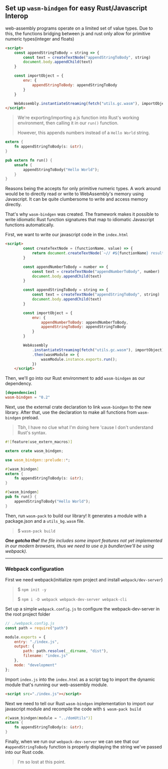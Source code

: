 ## Set up `wasm-bindgen` for easy Rust/Javascript Interop ##

web-assembly programs operate on a limited set of value types. Due to this, the functions bridging between js and rust only allow for primitive numeric types(integer and floats)

```html
<script>
    const appendStringToBody = string => {
        const text = createTextNode("appendStringToBody", string)
        document.body.appendChild(text)
    }

    const importObject = {
        env: {
            appendStringToBody: appendStringToBody
        }
    }

    WebAssembly.instantiateStreaming(fetch("utils.gc.wasm"), importObject)
</script>
```

> We're exporting/importing a js function into Rust's working environment, then calling it in our `run()` function.
>
> However, this appends numbers instead of a `Hello World` string.

```rust
extern {
    fn appendStringToBody(s: &str);
}

pub extern fn run() {
    unsafe {
        appendStringToBody("Hello World");
    }
}
```

Reasons being the accepts for only primitive numeric types. A work around would be to directly read or write to WebAssembly's memory using Javascript. It can be quite clumbersome to write and access memory directly.

That's why `wasm-bindgen` was created. The framework makes it possible to write idiomatic Rust function signatures that map to idiomatic Javascript functions automatically.

First, we want to write our javascript code in the `index.html`

```html
<script>
        const createTextNode = (functionName, value) => {
            return document.createTextNode(`~// #${functionName} result: ${value} //~`)
        }

        const appendNumberToBody = number => {
            const text = createTextNode("appendNumberToBody", number)
            document.body.appendChild(text)
        }

        const appendStringToBody = string => {
            const text = createTextNode("appendStringToBody", string)
            document.body.appendChild(text)
        }

        const importObject = {
            env: {
                appendNumberToBody: appendNumberToBody,
                appendStringToBody: appendStringToBody
            }
        }

        WebAssembly
            .instantiateStreaming(fetch("utils.gc.wasm"), importObject)
            .then(wasmModule => {
                wasmModule.instance.exports.run();
            })
    </script>
```

Then, we'll go into our Rust environment to add `wasm-bindgen` as our dependency.

```toml
[dependencies]
wasm-bindgen = "0.2"
```

Next, use the external crate declaration to link `wasm-bindgen` to the new library. After that, use the declaration to make all functions from `wasm-bindgen` preload.

> Tbh, I have no clue what I'm doing here 'cause I don't understand Rust's syntax.

```rust
#![feature(use_extern_macros)]

extern crate wasm_bindgen;

use wasm_bindgen::prelude::*;

#[wasm_bindgen]
extern {
    fn appendStringToBody(s: &str);
}

#[wasm_bindgen]
pub fn run() {
    appendStringToBody("Hello World");
}
```

Then, run `wasm-pack` to build our library! It generates a module with a package.json and a `utils_bg.wasm` file.

> $ `wasm-pack build`

_**One gotcha tho!** the file includes some import features not yet implemented in our modern browsers, thus we need to use a js bundler(we'll be using webpack)._

---

### Webpack configuration ###

First we need webpack(initialize npm project and install `webpack/dev-server`)

> $ `npm init -y`
> 
> $ `npm i -D webpack webpack-dev-server webpack-cli`

Set up a simple `webpack.config.js` to configure the webpack-dev-server in the root project folder

```js
// ./webpack.config.js
const path = require("path")

module.exports = {
    entry: "./index.js",
    output: {
        path: path.resolve(__dirname, "dist"),
        filename: "index.js"
    },
    mode: "development"
};
```

Import `index.js` into the `index.html` as a script tag to import the dynamic module that's running our web-assembly module.

```html
<script src="./index.js"></script>
```

Next we need to tell our Rust `wasm-bindgen` implementation to import our javascript module and recompile the code with `$ wasm-pack build`

```rust
#[wasm_bindgen(module = "../domUtils")]
extern {
    fn appendStringToBody(s: &str);
}
```

Finally, when we run our `webpack-dev-server` we can see that our `#appendStringToBody` function is properly displaying the string we've passed into our Rust code.

> I'm so lost at this point.